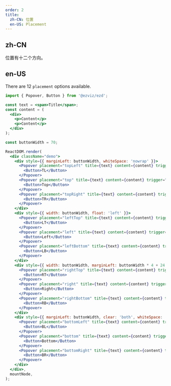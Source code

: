 ```yaml
---
order: 2
title:
  zh-CN: 位置
  en-US: Placement
---
```


## zh-CN

位置有十二个方向。

## en-US

There are 12 `placement` options available.

```jsx
import { Popover, Button } from '@ezviz/ezd';

const text = <span>Title</span>;
const content = (
  <div>
    <p>Content</p>
    <p>Content</p>
  </div>
);

const buttonWidth = 70;

ReactDOM.render(
  <div className="demo">
    <div style={{ marginLeft: buttonWidth, whiteSpace: 'nowrap' }}>
      <Popover placement="topLeft" title={text} content={content} trigger="click">
        <Button>TL</Button>
      </Popover>
      <Popover placement="top" title={text} content={content} trigger="click">
        <Button>Top</Button>
      </Popover>
      <Popover placement="topRight" title={text} content={content} trigger="click">
        <Button>TR</Button>
      </Popover>
    </div>
    <div style={{ width: buttonWidth, float: 'left' }}>
      <Popover placement="leftTop" title={text} content={content} trigger="click">
        <Button>LT</Button>
      </Popover>
      <Popover placement="left" title={text} content={content} trigger="click">
        <Button>Left</Button>
      </Popover>
      <Popover placement="leftBottom" title={text} content={content} trigger="click">
        <Button>LB</Button>
      </Popover>
    </div>
    <div style={{ width: buttonWidth, marginLeft: buttonWidth * 4 + 24 }}>
      <Popover placement="rightTop" title={text} content={content} trigger="click">
        <Button>RT</Button>
      </Popover>
      <Popover placement="right" title={text} content={content} trigger="click">
        <Button>Right</Button>
      </Popover>
      <Popover placement="rightBottom" title={text} content={content} trigger="click">
        <Button>RB</Button>
      </Popover>
    </div>
    <div style={{ marginLeft: buttonWidth, clear: 'both', whiteSpace: 'nowrap' }}>
      <Popover placement="bottomLeft" title={text} content={content} trigger="click">
        <Button>BL</Button>
      </Popover>
      <Popover placement="bottom" title={text} content={content} trigger="click">
        <Button>Bottom</Button>
      </Popover>
      <Popover placement="bottomRight" title={text} content={content} trigger="click">
        <Button>BR</Button>
      </Popover>
    </div>
  </div>,
  mountNode,
);
```

<style>
.code-box-demo .demo {
  overflow: auto;
}
.code-box-demo .ezd-btn {
  margin-right: 8px;
  margin-bottom: 8px;
}
.code-box-demo .ezd-btn-rtl {
  margin-right: 0;
  margin-left: 8px;
  margin-bottom: 8px;
}
#components-popover-demo-placement .ezd-btn {
  width: 70px;
  text-align: center;
  padding: 0;
}
</style>
